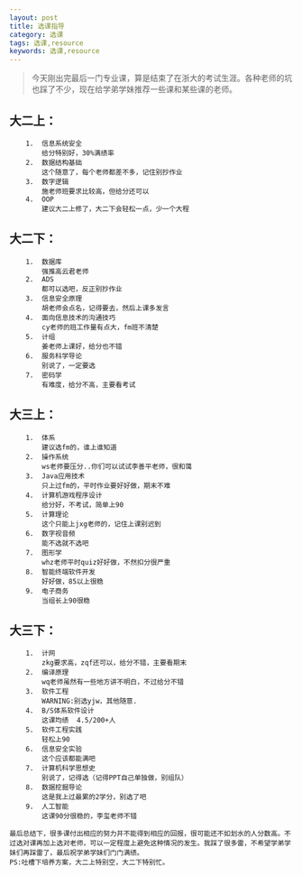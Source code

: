 ```yaml
---
layout: post
title: 选课指导
category: 选课
tags: 选课,resource
keywords: 选课,resource
---
```


> 今天刚出完最后一门专业课，算是结束了在浙大的考试生涯。各种老师的坑也踩了不少，现在给学弟学妹推荐一些课和某些课的老师。

## 大二上：
		1.  信息系统安全     
		    给分特别好，30%满绩率
		2.  数据结构基础	   
		    这个随意了，每个老师都差不多，记住别抄作业
		3.  数字逻辑
		    施老师班要求比较高，但给分还可以
		4.  OOP
		    建议大二上修了，大二下会轻松一点，少一个大程

## 大二下：
		1.  数据库
		    强推高云君老师
		2.  ADS
		    都可以选吧，反正别抄作业
		3.  信息安全原理
		    胡老师会点名，记得要去，然后上课多发言
		4.  面向信息技术的沟通技巧
		    cy老师的班工作量有点大，fm班不清楚
		5.  计组
		    姜老师上课好，给分也不错
		6.  服务科学导论
		    别说了，一定要选
		7.  密码学
		    有难度，给分不高，主要看考试

## 大三上：
		1.  体系
		    建议选fm的，谁上谁知道
		2.  操作系统
		    ws老师要压分..你们可以试试李善平老师，很和蔼
		3.  Java应用技术
		    只上过fm的，平时作业要好好做，期末不难
		4.  计算机游戏程序设计
		    给分好，不考试，简单上90
		5.  计算理论
		    这个只能上jxg老师的，记住上课别迟到
		6.  数字视音频
		    能不选就不选吧
		7.  图形学
		    whz老师平时quiz好好做，不然扣分很严重
		8.  智能终端软件开发
		    好好做，85以上很稳
		9.  电子商务
		    当组长上90很稳


## 大三下：
		1.  计网
		    zkg要求高，zqf还可以，给分不错，主要看期末
		2.  编译原理
		    wq老师虽然有一些地方讲不明白，不过给分不错
		3.  软件工程
		    WARNING:别选yjw，其他随意.
		4.  B/S体系软件设计
		    这课均绩  4.5/200+人
		5.  软件工程实践
		    轻松上90
		6.  信息安全实验
		    这个应该都能满吧
		7.  计算机科学思想史
		    别说了，记得选（记得PPT自己单独做，别组队）
		8.  数据挖掘导论
		    这是我上过最累的2学分，别选了吧
		9.  人工智能
		    这课90分很稳的，李玺老师不错

```
最后总结下，很多课付出相应的努力并不能得到相应的回报，很可能还不如划水的人分数高。不过选对课再加上选对老师，可以一定程度上避免这种情况的发生。我踩了很多雷，不希望学弟学妹们再踩雷了，最后祝学弟学妹们门门满绩。
PS:吐槽下培养方案，大二上特别空，大二下特别忙。
```